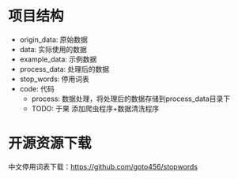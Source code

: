 # 项目结构

- origin_data: 原始数据
- data: 实际使用的数据
- example_data: 示例数据
- process_data: 处理后的数据
- stop_words: 停用词表
- code: 代码
    - process: 数据处理，将处理后的数据存储到process_data目录下
    - TODO: 于果 添加爬虫程序+数据清洗程序

# 开源资源下载

中文停用词表下载：https://github.com/goto456/stopwords